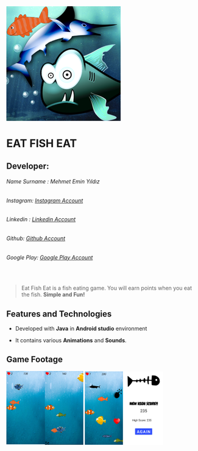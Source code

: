 <img src="https://github.com/mehmeteminyildiz/EatFishEat_Game/blob/main/SimpleFishGame_v2.png?raw=true" width="300"/>

# EAT FISH EAT
## Developer:
###### Name Surname : Mehmet Emin Yıldız
###### Instagram: [Instagram Account]
###### Linkedin : [Linkedin Account]
###### Github: [Github Account]
###### Google Play: [Google Play Account] 
&nbsp;
> Eat Fish Eat is a fish eating game. You will earn points when you eat the fish.
**Simple and Fun!**

## Features and Technologies
* Developed with **Java** in __Android studio__ environment
* It contains various **Animations** and **Sounds**.

   [Instagram Account]: <https://www.instagram.com/yldz.mehmetemin/>
   [Github Account]: <https://github.com/mehmeteminyildiz>
   [Linkedin Account]: <https://www.linkedin.com/in/yildizmehmetemin/>
   [Google Play Account]: <https://play.google.com/store/apps/dev?id=6782363722261399622>
   

## Game Footage
<img align="left" src="https://github.com/mehmeteminyildiz/EatFishEat_Game/blob/main/ss/ss1.jpg?raw=true" width="20%" style="float:left"/>
<img  src="https://github.com/mehmeteminyildiz/EatFishEat_Game/blob/main/ss/ss2.jpg?raw=true" width="20%"/>
<img  src="https://github.com/mehmeteminyildiz/EatFishEat_Game/blob/main/ss/ss4.jpg?raw=true" width="20%"/>
<img  src="https://github.com/mehmeteminyildiz/EatFishEat_Game/blob/main/ss5.jpg?raw=true" width="20%"/>

